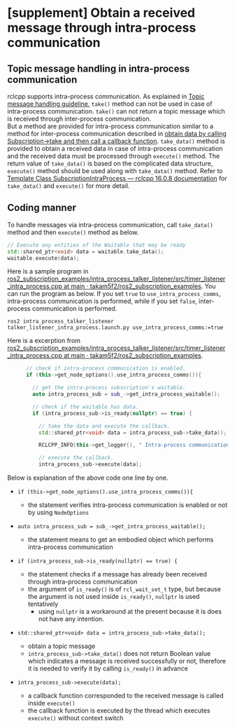 # [supplement] Obtain a received message through intra-process communication

## Topic message handling in intra-process communication

rclcpp supports intra-process communication. As explained in [Topic message handling guideline](index.md), `take()` method can not be used in case of intra-process communication. `take()` can not return a topic message which is received through inter-process communication.  
But a method are provided for intra-process communication similar to a method for inter-process communication described in [obtain data by calling Subscription->take and then call a callback function](./index.md#3-obtain-data-by-calling-subscription-take-and-then-call-a-callback-function).
`take_data()` method is provided to obtain a received data in case of intra-process communication and the received data must be processed through `execute()` method. The return value of `take_data()` is based on the complicated data structure, `execute()` method should be used along with `take_data()` method.
Refer to [Template Class SubscriptionIntraProcess — rclcpp 16.0.8 documentation](http://docs.ros.org/en/humble/p/rclcpp/generated/classrclcpp_1_1experimental_1_1SubscriptionIntraProcess.html#_CPPv4N6rclcpp12experimental24SubscriptionIntraProcess9take_dataEv) for `take_data()` and `execute()` for more detail.

## Coding manner

To handle messages via intra-process communication, call `take_data()` method and then `execute()` method as below.

```c++
// Execute any entities of the Waitable that may be ready
std::shared_ptr<void> data = waitable.take_data();
waitable.execute(data);
```

Here is a sample program in [ros2_subscription_examples/intra_process_talker_listener/src/timer_listener_intra_process.cpp at main · takam5f2/ros2_subscription_examples](https://github.com/takam5f2/ros2_subscription_examples/blob/main/intra_process_talker_listener/src/timer_listener_intra_process.cpp).
You can run the program as below. If you set `true` to `use_intra_process_comms`, intra-process communication is performed, while if you set `false`, inter-process communication is performed.

```console
ros2 intra_process_talker_listener talker_listener_intra_process.launch.py use_intra_process_comms:=true
```

Here is a excerption from [ros2_subscription_examples/intra_process_talker_listener/src/timer_listener_intra_process.cpp at main · takam5f2/ros2_subscription_examples](https://github.com/takam5f2/ros2_subscription_examples/blob/main/intra_process_talker_listener/src/timer_listener_intra_process.cpp).

```c++
      // check if intra-process communication is enabled.
      if (this->get_node_options().use_intra_process_comms()){

        // get the intra-process subscription's waitable.
        auto intra_process_sub = sub_->get_intra_process_waitable();

        // check if the waitable has data.
        if (intra_process_sub->is_ready(nullptr) == true) {

          // take the data and execute the callback.
          std::shared_ptr<void> data = intra_process_sub->take_data();

          RCLCPP_INFO(this->get_logger(), " Intra-process communication is performed.");

          // execute the callback.
          intra_process_sub->execute(data);
```

Below is explanation of the above code one line by one.

- `if (this->get_node_options().use_intra_process_comms()){`

  - the statement verifies intra-process communication is enabled or not by using `NodeOptions`

- `auto intra_process_sub = sub_->get_intra_process_waitable();`

  - the statement means to get an embodied object which performs intra-process communication

- `if (intra_process_sub->is_ready(nullptr) == true) {`

  - the statement checks if a message has already been received through intra-process communication
  - the argument of `is_ready()` is of `rcl_wait_set_t` type, but because the argument is not used inside `is_ready()`, `nullptr` is used tentatively
    - using `nullptr` is a workaround at the present because it is does not have any intention.

- `std::shared_ptr<void> data = intra_process_sub->take_data();`

  - obtain a topic message
  - `intra_process_sub->take_data()` does not return Boolean value which indicates a message is received successfully or not, therefore it is needed to verify it by calling `is_ready()` in advance

- `intra_process_sub->execute(data);`
  - a callback function corresponded to the received message is called inside `execute()`
  - the callback function is executed by the thread which executes `execute()` without context switch
